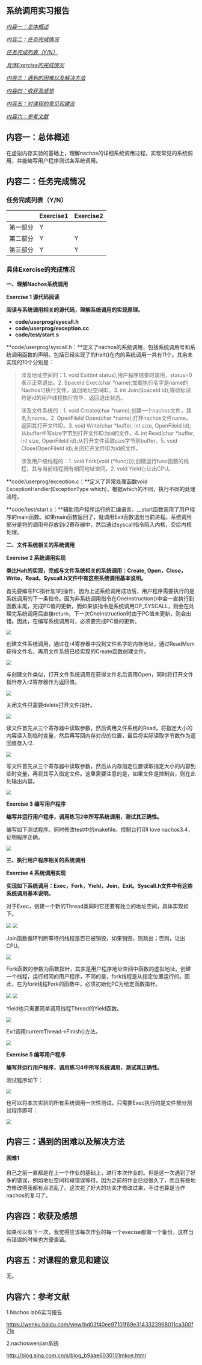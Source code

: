 系统调用实习报告
  ------------------

[*内容一：总体概述* ](#内容一总体概述)

[*内容二：任务完成情况* ](#内容二任务完成情况)

[*任务完成列表（Y/N）* ](#任务完成列表yn)

[*具体Exercise的完成情况* ](#具体exercise的完成情况)

[*内容三：遇到的困难以及解决方法* ](#内容三遇到的困难以及解决方法)

[*内容四：收获及感想* ](#内容四收获及感想)

[*内容五：对课程的意见和建议* ](#内容五对课程的意见和建议)

[*内容六：参考文献* ](#内容六参考文献)

## 内容一：总体概述

在虚拟内存实验的基础上，理解nachos的详细系统调用过程，实现常见的系统调用，并能编写用户程序测试各系统调用。

## 内容二：任务完成情况

### 任务完成列表（Y/N）

|          | Exercise1 | Exercise2 |
| -------- | --------- | --------- |
| 第一部分 | Y         |           |
| 第二部分 | Y         | Y         |
| 第三部分 | Y         | Y         |



### 具体Exercise的完成情况

**一、理解Nachos系统调用**

**Exercise 1 源代码阅读**

**阅读与系统调用相关的源代码，理解系统调用的实现原理。**

- **code/userprog/syscall.h**
- **code/userprog/exception.cc**
- **code/test/start.s**



**code/userprog/syscall.h：**定义了nachos的系统调用，包括系统调用号和系统调用函数的声明。包括已经实现了的Halt()在内的系统调用一共有11个。其余未实现的10个分别是：

> 涉及地址空间的：1. void Exit(int status);用户程序结束时调用，status=0表示正常退出。2. SpaceId Exec(char \*name);加载执行名字是name的Nachos可执行文件，返回地址空间ID。3. int Join(SpaceId id);等待标识符是id的用户线程执行完毕，返回退出状态。
>
> 涉及文件系统的：1. void Create(char \*name);创建一个nachos文件，其名为name。2. OpenFileId Open(char \*name);打开nachos文件name，返回其打开文件ID。3. void Write(char \*buffer, int size, OpenFileId id);从buffer中写size字节到打开文件ID为id的文件。4. int Read(char \*buffer, int size, OpenFileId id);从打开文件读取size字节到buffer。5. void Close(OpenFileId id);关闭打开文件ID为id的文件。
>
> 涉及用户级线程的：1. void Fork(void (\*func)());创建运行func函数的线程，其与当前线程拥有相同地址空间。2. void Yield();让出CPU。
>

**code/userprog/exception.c：**定义了异常处理函数void ExceptionHandler(ExceptionType which)，根据which的不同，执行不同的处理流程。

**code/test/start.s：**辅助用户程序运行的汇编语言。\_\_start函数调用了用户程序的main函数。如果main函数返回了，就调用Exit函数退出当前进程。系统调用部分是将的调用号存放到r2寄存器中，然后通过syscall指令陷入内核，交给内核处理。



**二、文件系统相关的系统调用**

**Exercise 2 系统调用实现**

**类比Halt的实现，完成与文件系统相关的系统调用：Create, Open，Close，Write，Read。Syscall.h文件中有这些系统调用基本说明。**



首先要编写PC指针加1的操作，因为上述系统调用成功后，用户程序需要执行的是系统调用的下一条指令。因为非系统调用指令在OneInstruction()中会一直执行到函数末尾，完成PC值的更新，而如果该指令是系统调用OP\_SYSCALL，则会在处理完系统调用后直接return，下一次OneInstruction时由于PC值未更新，则会出错。因此，在编写系统调用时，必须要完成PC值的更新。

<img src="..\images\Lab6系统调用\e2-1.png" style="zoom:80%;" />

创建文件系统调用，通过在r4寄存器中找到文件名字的内存地址，通过ReadMem获得文件名，再用文件系统已经实现的Create函数创建文件。

<img src="..\images\Lab6系统调用\e2-2.png" style="zoom:80%;" />

与创建文件类似，打开文件系统调用在获得文件名后调用Open，同时将打开文件指针存入r2寄存器作为返回值。

<img src="..\images\Lab6系统调用\e2-3.png" style="zoom:80%;" />

关闭文件只需要delete打开文件指针。

<img src="..\images\Lab6系统调用\e2-4.png" style="zoom:80%;" />

读文件首先从三个寄存器中读取参数，然后调用文件系统的Read，将指定大小的内容读入到临时变量，然后再写回内存对应的位置，最后将实际读取字节数作为返回值存入r2.

<img src="..\images\Lab6系统调用\e2-5.png" style="zoom:80%;" />

写文件首先从三个寄存器中读取参数，然后从内存指定位置读取指定大小的内容到临时变量，再将其写入指定文件。这里需要注意的是，如果文件是控制台，则在此处输出内容。

<img src="..\images\Lab6系统调用\e2-6.png" style="zoom:80%;" />



**Exercise 3 编写用户程序**

**编写并运行用户程序，调用练习2中所写系统调用，测试其正确性。**



编写如下测试程序。同时修改test中的makefile。控制台打印I love nachos3.4，证明程序正确。

<img src="..\images\Lab6系统调用\e3.png" style="zoom:80%;" />



**三、执行用户程序相关的系统调用**

**Exercise 4 系统调用实现**

**实现如下系统调用：Exec，Fork，Yield，Join，Exit。Syscall.h文件中有这些系统调用基本说明。**



对于Exec，创建一个新的Thread类同时它还要有独立的地址空间，具体实现如下。

<img src="..\images\Lab6系统调用\e4-1.png" style="zoom:80%;" />

<img src="..\images\Lab6系统调用\e4-2.png" style="zoom:80%;" />

Join函数循环判断等待的线程是否已被销毁，如果销毁，则跳出；否则，让出CPU。

<img src="..\images\Lab6系统调用\e4-3.png" style="zoom:80%;" />

Fork函数的参数为函数指针，其实是用户程序地址空间中函数的虚拟地址。创建一个线程，运行相同的用户程序，不同的是，fork线程是从指定位置运行的。因此，在为fork线程Fork的函数中，必须初始化PC为给定函数指针。

<img src="..\images\Lab6系统调用\e4-4.png" style="zoom:80%;" />

<img src="..\images\Lab6系统调用\e4-5.png" style="zoom:80%;" />

Yield也只需要简单调用线程Thread的Yield函数。

<img src="..\images\Lab6系统调用\e4-6.png" style="zoom:80%;" />

Exit调用currentThread-&gt;Finish()方法。

<img src="..\images\Lab6系统调用\e4-7.png" style="zoom:80%;" />



**Exercise 5 编写用户程序**

**编写并运行用户程序，调用练习4中所写系统调用，测试其正确性。**



测试程序如下：

<img src="..\images\Lab6系统调用\e5-1.png" style="zoom:80%;" />

也可以将本次实验的所有系统调用一次性测试，只需要Exec执行的是文件部分测试程序即可：

<img src="..\images\Lab6系统调用\e5-2.png" style="zoom:80%;" />



## 内容三：遇到的困难以及解决方法

#### 困难1

自己之前一直都是在上一个作业的基础上，进行本次作业的。但是这一次遇到了好多的错误，例如地址空间和段错误等待。因为之前的作业已经很久了，而且有些地方修改得我都有点混乱了。这次花了好大的功夫才修改过来，不过也算是当作nachos的复习了。

## 内容四：收获及感想

如果可以有下一次，我觉得应该每次作业的每一个execise都做一个备份，这样当有错误的时候也方便查错。

## 内容五：对课程的意见和建议

无。

## 内容六：参考文献

1.Nachos lab6实习报告.

https://wenku.baidu.com/view/bd03f40ee97101f69e3143323968011ca300f71e

2.nachoswenjian系统

http://blog.sina.com.cn/s/blog_b9aae6030101mkoe.html